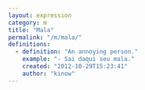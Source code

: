 ```yaml
---
layout: expression
category: m
title: "Mala"
permalink: "/m/mala/"
definitions:
  - definition: "An annoying person."
    example: "- Sai daqui seu mala."
    created: "2012-10-29T15:23:41"
    author: "kinow"
---
```

